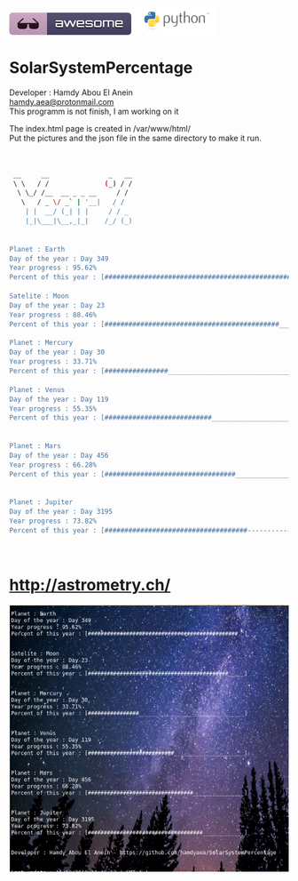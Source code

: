 ![Awesome](awesome.svg) ![Python](python.png)  
# SolarSystemPercentage  
 
 Developer : Hamdy Abou El Anein     
 hamdy.aea@protonmail.com   
 This programm is not finish, I am working on it    

The index.html page is created in /var/www/html/    
Put the pictures and the json file in the same directory to make it run.

```sh


 __     __               _   __
 \ \   / /              (_) / /
  \ \_/ /__  __ _ _ __     / / 
   \   / _ \/ _` | '__|   / /  
    | |  __/ (_| | |     / / _ 
    |_|\___|\__,_|_|    /_/ (_)


Planet : Earth
Day of the year : Day 349
Year progress : 95.62%
Percent of this year : [###############################################__]

Satelite : Moon
Day of the year : Day 23
Year progress : 88.46%
Percent of this year : [############################################_____]

Planet : Mercury
Day of the year : Day 30
Year progress : 33.71%
Percent of this year : [################_________________________________]

Planet : Venus
Day of the year : Day 119
Year progress : 55.35%
Percent of this year : [###########################______________________]


Planet : Mars
Day of the year : Day 456
Year progress : 66.28%
Percent of this year : [#################################________________]


Planet : Jupiter
Day of the year : Day 3195
Year progress : 73.82%
Percent of this year : [####################################-------------]




```
# http://astrometry.ch/

![Screenshot](screenshot.png)